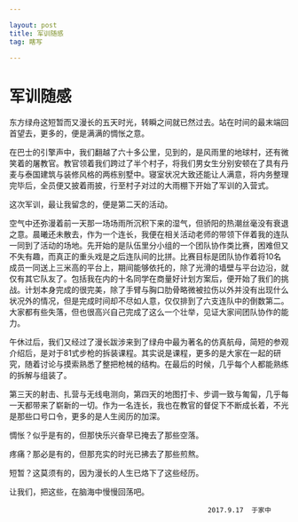 ```yaml
---

layout: post
title: 军训随感
tag: 瞎写

---
```


# 军训随感

东方绿舟这短暂而又漫长的五天时光，转瞬之间就已然过去。站在时间的最末端回首望去，更多的，便是满满的惆怅之意。

在巴士的引擎声中，我们翻越了六十多公里，见到的，是风雨里的地球村，还有微笑着的屠教官。教官领着我们跨过了半个村子，将我们男女生分别安顿在了具有丹麦与泰国建筑与装修风格的两栋别墅中。寝室状况大致还能让人满意，将内务整理完毕后，全员便又披着雨披，行至村子对过的大雨棚下开始了军训的入营式。

这次军训，最让我留念的，便是第二天的活动。

空气中还弥漫着前一天那一场场雨所沉积下来的湿气，但骄阳的热潮丝毫没有衰退之意。晨曦还未散去，作为一个连长，我便在相关活动老师的带领下伴着我的连队一同到了活动的场地。先开始的是队伍里分小组的一个团队协作类比赛，困难但又不失有趣，而真正的重头戏是之后连队间的比拼。比赛目标是团队协作着将10名成员一同送上三米高的平台上，期间能够依托的，除了光滑的墙壁与平台边沿，就仅有其它队友了。包括我在内的十名同学在商量好计划方案后，便开始了我们的挑战。计划本身完成的很完美，除了手臂与胸口肋骨略微被拉伤以外并没有出现什么状况外的情况，但是完成时间却不尽如人意，仅仅排到了六支连队中的倒数第二。大家都有些失落，但也很高兴自己完成了这么一个壮举，见证大家间团队协作的能力。

午休过后，我们又经过了漫长跋涉来到了绿舟中最为著名的仿真航母，简短的参观介绍后，是对于81式步枪的拆装课程。其实说是课程，更多的是大家在一起的研究，随着讨论与摸索熟悉了整把枪械的结构。在最后的时候，几乎每个人都能熟练的拆解与组装了。

第三天的射击、扎营与无线电测向，第四天的地图打卡、步调一致与匍匐，几乎每一天都带来了崭新的一切。作为一名连长，我也在教官的督促下不断成长着，不光是那些口号口令，更多的是人生阅历的加深。

惆怅？似乎是有的，但那快乐兴奋早已掩去了那些空落。

疼痛？那必是有的，但那充实的时光已拂去了那些煎熬。

短暂？这莫须有的，因为漫长的人生已烙下了这些经历。

让我们，把这些，在脑海中慢慢回荡吧。



                                                      2017.9.17  于家中

